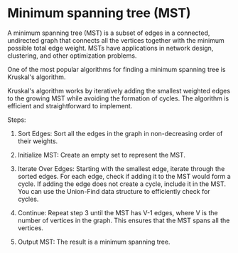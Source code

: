 # Minimum spanning tree (MST)

A minimum spanning tree (MST) is a subset of edges in a connected, undirected graph that connects all the vertices together with the minimum possible total edge weight. MSTs have applications in network design, clustering, and other optimization problems.

One of the most popular algorithms for finding a minimum spanning tree is Kruskal's algorithm.

Kruskal's algorithm works by iteratively adding the smallest weighted edges to the growing MST while avoiding the formation of cycles. The algorithm is efficient and straightforward to implement.

Steps:

1. Sort Edges: Sort all the edges in the graph in non-decreasing order of their weights.

2. Initialize MST: Create an empty set to represent the MST.

3. Iterate Over Edges: Starting with the smallest edge, iterate through the sorted edges. For each edge, check if adding it to the MST would form a cycle. If adding the edge does not create a cycle, include it in the MST. You can use the Union-Find data structure to efficiently check for cycles.

4. Continue: Repeat step 3 until the MST has V-1 edges, where V is the number of vertices in the graph. This ensures that the MST spans all the vertices.

5. Output MST: The result is a minimum spanning tree.
